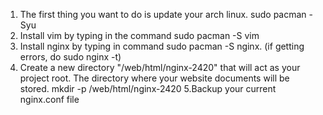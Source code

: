 1. The first thing you want to do is update your arch linux. sudo pacman -Syu
2. Install vim by typing in the command sudo pacman -S vim
3. Install nginx by typing in command sudo pacman -S nginx. (if getting errors, do sudo nginx -t)
4. Create a new directory "/web/html/nginx-2420" that will act as your project root. The directory where your website documents will be stored. mkdir -p /web/html/nginx-2420
5.Backup your current nginx.conf file
